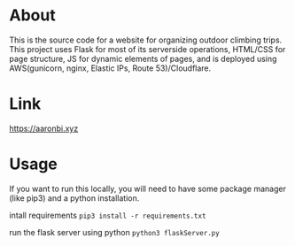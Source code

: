 # About
This is the source code for a website for organizing outdoor climbing trips. This project
uses Flask for most of its serverside operations, HTML/CSS for page structure, JS for dynamic elements
of pages, and is deployed using AWS(gunicorn, nginx, Elastic IPs, Route 53)/Cloudflare.
# Link
https://aaronbi.xyz
# Usage
If you want to run this locally, you will need to have some package manager (like pip3) and a python installation.

intall requirements
```pip3 install -r requirements.txt```

run the flask server using python
```python3 flaskServer.py```

